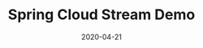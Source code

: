 ---
date: '2020-04-21'
description: Simple Event Driven Microservices with Spring Cloud Stream
lastmod: '2020-05-19'
patterns:
- Eventing
readme: true
repo: https://github.com/benwilcock/spring-cloud-stream-demo
summary:
- Simple Event Driven Microservices with Spring Cloud Stream
tags:
- Spring
- Microservices
- Event Streaming
- Spring Cloud Stream
team:
- Ben Wilcock
title: Spring Cloud Stream Demo
topics:
- Spring
- Messaging and Integration
- Microservices
- Event Streaming
---